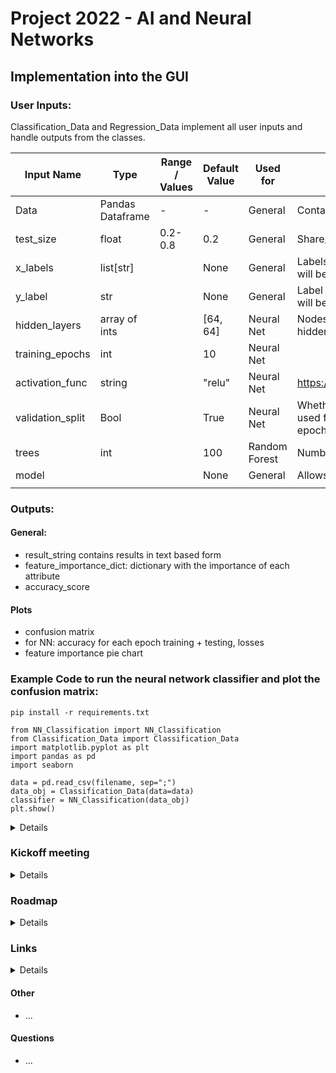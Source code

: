 # Project 2022 - AI and Neural Networks

## Implementation into the GUI
### User Inputs:
Classification_Data and Regression_Data implement all user inputs and handle outputs from the classes.

| Input Name       | Type             | Range / Values | Default Value | Used for      | Description                                                                                                                                 | Implementation suggestions |
|------------------|------------------|----------------|---------------|---------------|---------------------------------------------------------------------------------------------------------------------------------------------|----------------------------|
| Data             | Pandas Dataframe | -              | -             | General       | Contains the dataset                                                                                                                        ||
| test_size        | float            | 0.2-0.8        | 0.2           | General       | Share/Percentage of Data used for testing                                                                                                   ||
| x_labels         | list[str]        |                | None          | General       | Labels used as evidence for the classification, if None all but y will be used                                                              |                            |
| y_label          | str              |                | None          | General       | Label of column that contains the classes, if None final column will be used                                                                |                            |
| hidden_layers    | array of ints    |                | [64, 64]      | Neural Net    | Nodes for each hidden layer, every entry in the array creates a hidden layer with as many nodes as the entry's value                        | textbox with csv           |
| training_epochs  | int              |                | 10            | Neural Net    |                                                                                                                                             ||
| activation_func  | string           |                | "relu"        | Neural Net    | https://www.tensorflow.org/api_docs/python/tf/keras/activations                                                                             | dropdown menu              |
| validation_split | Bool             |                | True          | Neural Net    | Whether during the training a part of the data will already be used for testing after each epoch, needed for accuracy/loss per epoch graphs | checkbox                   |
| trees            | int              |                | 100           | Random Forest | Number of trees in the forest                                                                                                               ||
| model            |                  |                | None          | General       | Allows user uploaded pre-trained models                                                                                                     ||
|                  |                  |                |               |               |                                                                                                                                             ||



### Outputs:
#### General:
  * result_string contains results in text based form
  * feature_importance_dict: dictionary with the importance of each attribute
  * accuracy_score
#### Plots
* confusion matrix
* for NN: accuracy for each epoch training + testing, losses
* feature importance pie chart

### Example Code to run the neural network classifier and plot the confusion matrix:
```
pip install -r requirements.txt
```

```
from NN_Classification import NN_Classification
from Classification_Data import Classification_Data
import matplotlib.pyplot as plt
import pandas as pd
import seaborn

data = pd.read_csv(filename, sep=";")
data_obj = Classification_Data(data=data)
classifier = NN_Classification(data_obj)
plt.show()
```


<details>

### Old: Usage Prototype 1 KNeighbours
#### data_import.py
used to import .csv data (only numeric values) into a combination of list of lists for evidence and a list for the labels
input: filepath
returns: evidence, labels

Ex.: to import divorce.csv create folder Data in root dir of repository and put divorce.csv inside. Call import_csv('Filepath')
</details>


### Kickoff meeting
<details>

#### Prerequisites

* github/lab or similar for version control
* Choice of a documentation system, example Mkdocs
* choices in GUI:
  * Classification
    * Neural Networks
    * Random forest
    * discrete vs continuous?
  * Regression?
  * choices of different variables, epochs, layer types, constellations etc?
  * splits, training length
* inputs:
  * training and testing data as split inputs?
  * 
* data must be in list/array etc
* all values must be int/float, no strings etc -> gui/architecture group or our own work?
* Outputs:
  * Classification stats (accuracy for training and testing) with plots
  * confusion matrices
  * mean and standard deviation
  * data info: class distributions, ...
  * influence of each input variable and the result?
</details>

### Roadmap
<details>

#### Prototype 1 - classification only

* read data
* load data into list/array
* classify data using the KNeighbours algorithm
* show basic info, accuracy

#### Prototype 2

* Neural Network classifier

#### Next steps current Prototype
* further implementation of super class Classification for previous prototypes
* implementing all needed methods
* adding more plotting and display options
* implementing more user influences ex. neural network layers, activation functions etc.
 
#### To-Do Afterwards
* revising the KNeighbours Classification
* Implementing the random forest classifier
* Adding a method for the timeseries dataset
* Testing on different datasets

</details>

### Links
<details>

* Git Crash Course: https://www.youtube.com/watch?v=SWYqp7iY_Tc
* Tensorflow documentation: https://www.tensorflow.org/
* TF RandomForest: https://www.tensorflow.org/decision_forests/api_docs/python/tfdf/keras/RandomForestModel
* TF Regression: https://www.tensorflow.org/tutorials/keras/regression
* TF Classification example: https://www.tensorflow.org/tutorials/keras/classification
* MkDocs (example for documentation framework): https://www.mkdocs.org/
* Git cheat sheet: https://education.github.com/git-cheat-sheet-education.pdf
* Lecture on Neural Networks: https://cs50.harvard.edu/ai/2020/notes/5/
</details>

#### Other
* ...

#### Questions

* ...
